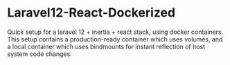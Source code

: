 # Laravel12-React-Dockerized
Quick setup for a laravel 12 + inertia + react stack, using docker containers. This setup contains a production-ready container which uses volumes, and a local container which uses bindmounts for instant reflection of host system code changes.

